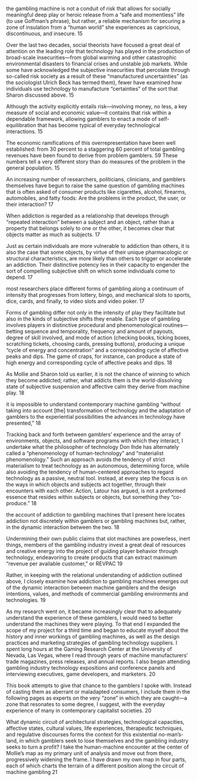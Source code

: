 the gambling machine is not a conduit of risk that allows for socially meaningful deep play or heroic release from a “safe and momentless” life (to use Goffman’s phrase), but rather, a reliable mechanism for securing a zone of insulation from a “human world” she experiences as capricious, discontinuous, and insecure. 15 

Over the last two decades, social theorists have focused a great deal of attention on the leading role that technology has played in the production of broad-scale insecurities—from global warming and other catastrophic environmental disasters to financial crises and unstable job markets.  While some have acknowledged the subjective insecurities that percolate through so-called risk society as a result of these “manufactured uncertainties” (as the sociologist Ulrich Beck has termed them), fewer have examined how individuals use technology to manufacture “certainties” of the sort that Sharon discussed above. 15

Although the activity explicitly entails risk—involving money, no less, a key measure of social and economic value—it contains that risk within a dependable framework, allowing gamblers to enact a mode of self-equilibration that has become typical of everyday technological interactions. 15

The economic ramifications of this overrepresentation have been well established: from 30 percent to a staggering 60 percent of total gambling revenues have been found to derive from problem gamblers. 59 These numbers tell a very different story than do measures of the problem in the general population. 15

An increasing number of researchers, politicians, clinicians, and gamblers themselves have begun to raise the same question of gambling machines that is often asked of consumer products like cigarettes, alcohol, firearms, automobiles, and fatty foods: Are the problems in the product, the user, or their interaction? 17 

When addiction is regarded as a relationship that develops through “repeated interaction” between a subject and an object, rather than a property that belongs solely to one or the other, it becomes clear that objects matter as much as subjects. 17

Just as certain individuals are more vulnerable to addiction than others, it is also the case that some objects, by virtue of their unique pharmacologic or structural characteristics, are more likely than others to trigger or accelerate an addiction. Their distinctive potency lies in their capacity to engender the sort of compelling subjective shift on which some individuals come to depend. 17

most researchers place different forms of gambling along a continuum of intensity that progresses from lottery, bingo, and mechanical slots to sports, dice, cards, and finally, to video slots and video poker. 17

Forms of gambling differ not only in the intensity of play they facilitate but also in the kinds of subjective shifts they enable. Each type of gambling involves players in distinctive procedural and phenomenological routines—betting sequence and temporality, frequency and amount of payouts, degree of skill involved, and mode of action (checking books, ticking boxes, scratching tickets, choosing cards, pressing buttons), producing a unique “cycle of energy and concentration” and a corresponding cycle of affective peaks and dips. The game of craps, for instance, can produce a state of high energy and corresponding cycle of affective peaks and dips. 18

As Mollie and Sharon told us earlier, it is not the chance of winning to which they become addicted; rather, what addicts them is the world-dissolving state of subjective suspension and affective calm they derive from machine play. 18

it is impossible to understand contemporary machine gambling “without taking into account [the] transformation of technology and the adaptation of gamblers to the experiential possibilities the advances in technology have presented,” 18 

Tracking back and forth between gamblers’ experience and the array of environments, objects, and software programs with which they interact, I undertake what the philosopher of technology Don Ihde has alternately called a “phenomenology of human-technology” and “materialist phenomenology.”  Such an approach avoids the tendency of strict materialism to treat technology as an autonomous, determining force, while also avoiding the tendency of human-centered approaches to regard technology as a passive, neutral tool. Instead, at every step the focus is on the ways in which objects and subjects act together, through their encounters with each other. Action, Latour has argued, is not a preformed essence that resides within subjects or objects, but something they “co-produce.” 18

the account of addiction to gambling machines that I present here locates addiction not discretely within gamblers or gambling machines but, rather, in the dynamic interaction between the two. 18 

Undermining their own public claims that slot machines are powerless, inert things, members of the gambling industry invest a great deal of resources and creative energy into the project of guiding player behavior through technology, endeavoring to create products that can extract maximum “revenue per available customer,” or REVPAC 19 

Rather, in keeping with the relational understanding of addiction outlined above, I closely examine how addiction to gambling machines emerges out of the dynamic interaction between machine gamblers and the design intentions, values, and methods of commercial gambling environments and technologies. 19

As my research went on, it became increasingly clear that to adequately understand the experience of these gamblers, I would need to better understand the machines they were playing. To that end I expanded the scope of my project for a third time and began to educate myself about the history and inner workings of gambling machines, as well as the design practices and marketing strategies of gambling technology suppliers. I spent long hours at the Gaming Research Center at the University of Nevada, Las Vegas, where I read through years of machine manufacturers’ trade magazines, press releases, and annual reports. I also began attending gambling industry technology expositions and conference panels and interviewing executives, game developers, and marketers. 20

This book attempts to give that chance to the gamblers I spoke with. Instead of casting them as aberrant or maladapted consumers, I include them in the following pages as experts on the very “zone” in which they are caught—a zone that resonates to some degree, I suggest, with the everyday experience of many in contemporary capitalist societies. 20

What dynamic circuit of architectural strategies, technological capacities, affective states, cultural values, life experiences, therapeutic techniques, and regulative discourses forms the context for this existential no-man’s-land, in which gamblers seek to lose themselves and the gambling industry seeks to turn a profit? I take the human-machine encounter at the center of Mollie’s map as my primary unit of analysis and move out from there, progressively widening the frame. I have drawn my own map in four parts, each of which charts the terrain of a different position along the circuit of machine gambling 21 

